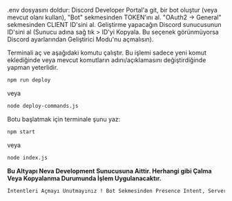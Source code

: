 .env dosyasını doldur: Discord Developer Portal'a git, bir bot oluştur (veya mevcut olanı kullan), "Bot" sekmesinden TOKEN'ını al. "OAuth2 -> General" sekmesinden CLIENT ID'sini al. Geliştirme yapacağın Discord sunucusunun ID'sini al (Sunucu adına sağ tık > ID'yi Kopyala. Bu seçenek görünmüyorsa Discord ayarlarından Geliştirici Modu'nu açmalısın).

Terminali aç ve aşağıdaki komutu çalıştır. Bu işlemi sadece yeni komut eklediğinde veya mevcut komutların adını/açıklamasını değiştirdiğinde yapman yeterlidir.

```bash
npm run deploy
```

veya

```bash
node deploy-commands.js
```

Botu başlatmak için terminale şunu yaz:

```bash
npm start
```

veya

```bash
node index.js
```

**Bu Altyapı Neva Development Sunucusuna Aittir. Herhangi gibi Çalma Veya Kopyalanma Durumunda İşlem Uygulanacaktır.**

```bash
İntentleri Açmayı Unutmayınız ! Bot Sekmesinden Presence Intent, Server Members Intent, Message Content Intent Açınız.
```
